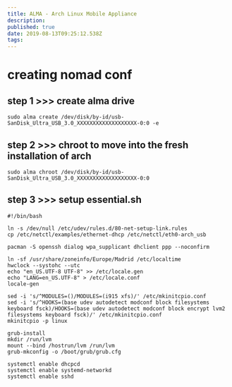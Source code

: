 ```yaml
---
title: ALMA - Arch Linux Mobile Appliance
description: 
published: true
date: 2019-08-13T09:25:12.538Z
tags: 
---
```


# creating nomad conf

## step 1 >>> create alma drive

```
sudo alma create /dev/disk/by-id/usb-SanDisk_Ultra_USB_3.0_XXXXXXXXXXXXXXXXXXX-0:0 -e
```

## step 2 >>> chroot to move into the fresh installation of arch

```
sudo alma chroot /dev/disk/by-id/usb-SanDisk_Ultra_USB_3.0_XXXXXXXXXXXXXXXXXXX-0:0
```

## step 3 >>> setup essential.sh

```
#!/bin/bash

ln -s /dev/null /etc/udev/rules.d/80-net-setup-link.rules
cp /etc/netctl/examples/ethernet-dhcp /etc/netctl/eth0-arch_usb

pacman -S openssh dialog wpa_supplicant dhclient ppp --noconfirm

ln -sf /usr/share/zoneinfo/Europe/Madrid /etc/localtime
hwclock --systohc --utc
echo "en_US.UTF-8 UTF-8" >> /etc/locale.gen
echo "LANG=en_US.UTF-8" > /etc/locale.conf
locale-gen

sed -i 's/^MODULES=()/MODULES=(i915 xfs)/' /etc/mkinitcpio.conf
sed -i 's/^HOOKS=(base udev autodetect modconf block filesystems keyboard fsck)/HOOKS=(base udev autodetect modconf block encrypt lvm2 filesystems keyboard fsck)/' /etc/mkinitcpio.conf
mkinitcpio -p linux

grub-install
mkdir /run/lvm
mount --bind /hostrun/lvm /run/lvm
grub-mkconfig -o /boot/grub/grub.cfg

systemctl enable dhcpcd
systemctl enable systemd-networkd
systemctl enable sshd
```